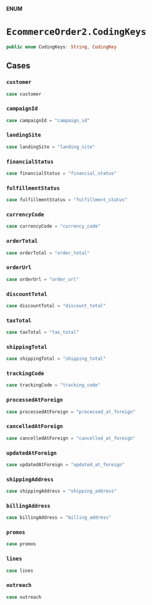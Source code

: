 **ENUM**

# `EcommerceOrder2.CodingKeys`

```swift
public enum CodingKeys: String, CodingKey
```

## Cases
### `customer`

```swift
case customer
```

### `campaignId`

```swift
case campaignId = "campaign_id"
```

### `landingSite`

```swift
case landingSite = "landing_site"
```

### `financialStatus`

```swift
case financialStatus = "financial_status"
```

### `fulfillmentStatus`

```swift
case fulfillmentStatus = "fulfillment_status"
```

### `currencyCode`

```swift
case currencyCode = "currency_code"
```

### `orderTotal`

```swift
case orderTotal = "order_total"
```

### `orderUrl`

```swift
case orderUrl = "order_url"
```

### `discountTotal`

```swift
case discountTotal = "discount_total"
```

### `taxTotal`

```swift
case taxTotal = "tax_total"
```

### `shippingTotal`

```swift
case shippingTotal = "shipping_total"
```

### `trackingCode`

```swift
case trackingCode = "tracking_code"
```

### `processedAtForeign`

```swift
case processedAtForeign = "processed_at_foreign"
```

### `cancelledAtForeign`

```swift
case cancelledAtForeign = "cancelled_at_foreign"
```

### `updatedAtForeign`

```swift
case updatedAtForeign = "updated_at_foreign"
```

### `shippingAddress`

```swift
case shippingAddress = "shipping_address"
```

### `billingAddress`

```swift
case billingAddress = "billing_address"
```

### `promos`

```swift
case promos
```

### `lines`

```swift
case lines
```

### `outreach`

```swift
case outreach
```
